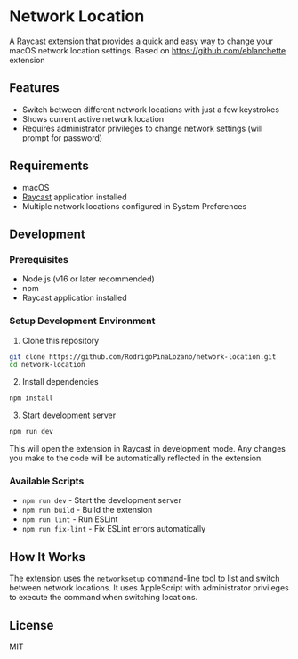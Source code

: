 # Network Location

A Raycast extension that provides a quick and easy way to change your macOS network location settings.
Based on https://github.com/eblanchette extension

## Features

- Switch between different network locations with just a few keystrokes
- Shows current active network location
- Requires administrator privileges to change network settings (will prompt for password)

## Requirements

- macOS
- [Raycast](https://raycast.com/) application installed
- Multiple network locations configured in System Preferences

## Development

### Prerequisites

- Node.js (v16 or later recommended)
- npm
- Raycast application installed

### Setup Development Environment

1. Clone this repository
```bash
git clone https://github.com/RodrigoPinaLozano/network-location.git
cd network-location
```

2. Install dependencies
```bash
npm install
```

3. Start development server
```bash
npm run dev
```

This will open the extension in Raycast in development mode. Any changes you make to the code will be automatically reflected in the extension.

### Available Scripts

- `npm run dev` - Start the development server
- `npm run build` - Build the extension
- `npm run lint` - Run ESLint
- `npm run fix-lint` - Fix ESLint errors automatically

## How It Works

The extension uses the `networksetup` command-line tool to list and switch between network locations. It uses AppleScript with administrator privileges to execute the command when switching locations.

## License

MIT
